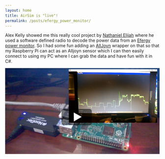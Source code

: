 ```yaml
---
layout: home
title: AirSim is "live"!
permalink: /posts/efergy_power_monitor/
---
```


Alex Kelly showed me this really cool project by [Nathaniel Elijah](http://rtlsdr-dongle.blogspot.com/2013/11/finally-complete-working-prototype-of.html) where he used a software defined radio to decode the power data from an [Efergy power monitor](http://efergy.com/).  So I had some fun adding an [AllJoyn](https://openconnectivity.org/developer/reference-implementation/alljoyn) wrapper on that so that my Raspberry Pi can act as an Alljoyn sensor which I can then easily connect to using my PC where I can grab the data and have fun with it in C#.

[![link](thumbnail.png)](http://lovettsoftware.com/videos/EnergyHub.mp4)
